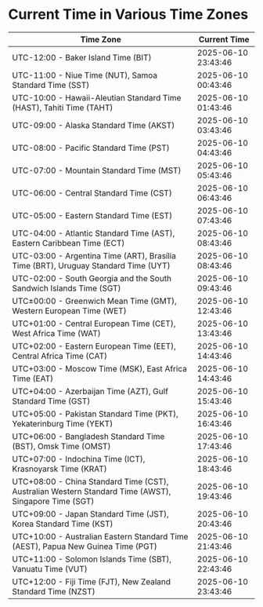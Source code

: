# Current Time in Various Time Zones

| Time Zone | Current Time |
|-----------|--------------|
| UTC-12:00 - Baker Island Time (BIT) | 2025-06-10 23:43:46 |
| UTC-11:00 - Niue Time (NUT), Samoa Standard Time (SST) | 2025-06-10 00:43:46 |
| UTC-10:00 - Hawaii-Aleutian Standard Time (HAST), Tahiti Time (TAHT) | 2025-06-10 01:43:46 |
| UTC-09:00 - Alaska Standard Time (AKST) | 2025-06-10 03:43:46 |
| UTC-08:00 - Pacific Standard Time (PST) | 2025-06-10 04:43:46 |
| UTC-07:00 - Mountain Standard Time (MST) | 2025-06-10 05:43:46 |
| UTC-06:00 - Central Standard Time (CST) | 2025-06-10 06:43:46 |
| UTC-05:00 - Eastern Standard Time (EST) | 2025-06-10 07:43:46 |
| UTC-04:00 - Atlantic Standard Time (AST), Eastern Caribbean Time (ECT) | 2025-06-10 08:43:46 |
| UTC-03:00 - Argentina Time (ART), Brasília Time (BRT), Uruguay Standard Time (UYT) | 2025-06-10 08:43:46 |
| UTC-02:00 - South Georgia and the South Sandwich Islands Time (SGT) | 2025-06-10 09:43:46 |
| UTC±00:00 - Greenwich Mean Time (GMT), Western European Time (WET) | 2025-06-10 12:43:46 |
| UTC+01:00 - Central European Time (CET), West Africa Time (WAT) | 2025-06-10 13:43:46 |
| UTC+02:00 - Eastern European Time (EET), Central Africa Time (CAT) | 2025-06-10 14:43:46 |
| UTC+03:00 - Moscow Time (MSK), East Africa Time (EAT) | 2025-06-10 14:43:46 |
| UTC+04:00 - Azerbaijan Time (AZT), Gulf Standard Time (GST) | 2025-06-10 15:43:46 |
| UTC+05:00 - Pakistan Standard Time (PKT), Yekaterinburg Time (YEKT) | 2025-06-10 16:43:46 |
| UTC+06:00 - Bangladesh Standard Time (BST), Omsk Time (OMST) | 2025-06-10 17:43:46 |
| UTC+07:00 - Indochina Time (ICT), Krasnoyarsk Time (KRAT) | 2025-06-10 18:43:46 |
| UTC+08:00 - China Standard Time (CST), Australian Western Standard Time (AWST), Singapore Time (SGT) | 2025-06-10 19:43:46 |
| UTC+09:00 - Japan Standard Time (JST), Korea Standard Time (KST) | 2025-06-10 20:43:46 |
| UTC+10:00 - Australian Eastern Standard Time (AEST), Papua New Guinea Time (PGT) | 2025-06-10 21:43:46 |
| UTC+11:00 - Solomon Islands Time (SBT), Vanuatu Time (VUT) | 2025-06-10 22:43:46 |
| UTC+12:00 - Fiji Time (FJT), New Zealand Standard Time (NZST) | 2025-06-10 23:43:46 |
